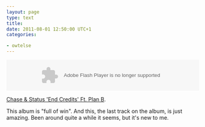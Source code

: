 ```yaml
---
layout: page
type: text
title: 
date: 2011-08-01 12:50:00 UTC+1
categories: 

- owtelse
---
```

<object type="application/x-shockwave-flash" data="http://player.soundcloud.com/player.swf?url=http%3A%2F%2Fapi.soundcloud.com%2Ftracks%2F1151275" style="width: 100%" height="81"></object>

[Chase &amp; Status 'End Credits' Ft. Plan B](http://soundcloud.com/chaseandstatus/end-credits).

This album is "full of win". And this, the last track on the album, is just amazing. Been around quite a while it seems, but it's new to me. 
